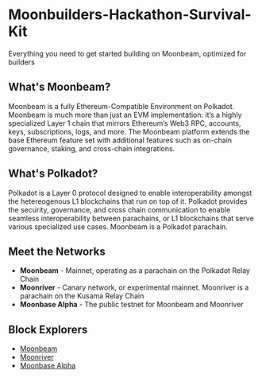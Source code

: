 # Moonbuilders-Hackathon-Survival-Kit
Everything you need to get started building on Moonbeam, optimized for builders

## What's Moonbeam?
Moonbeam is a fully Ethereum-Compatible Environment on Polkadot. Moonbeam is much more than just an EVM implementation: it’s a highly specialized Layer 1 chain that mirrors Ethereum’s Web3 RPC, accounts, keys, subscriptions, logs, and more. The Moonbeam platform extends the base Ethereum feature set with additional features such as on-chain governance, staking, and cross-chain integrations.

## What's Polkadot?
Polkadot is a Layer 0 protocol designed to enable interoperability amongst the hetereogenous L1 blockchains that run on top of it. Polkadot provides the security, governance, and cross chain communication to enable seamless interoperability between parachains, or L1 blockchains that serve various specialized use cases. Moonbeam is a Polkadot parachain. 

## Meet the Networks
* **Moonbeam** - Mainnet, operating as a parachain on the Polkadot Relay Chain
* **Moonriver** - Canary network, or experimental mainnet. Moonriver is a parachain on the Kusama Relay Chain
* **Moonbase Alpha** - The public testnet for Moonbeam and Moonriver

## Block Explorers
* [Moonbeam](https://moonscan.io/)
* [Moonriver](https://moonriver.moonscan.io/)
* [Moonbase Alpha](https://moonbase.moonscan.io/)
